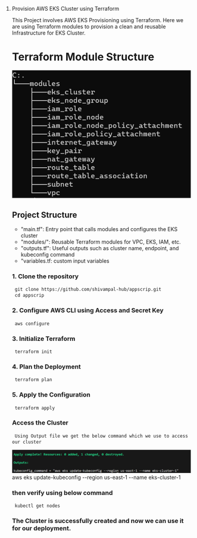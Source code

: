 1. Provision AWS EKS Cluster using Terraform

    This Project involves AWS EKS Provisioning using Terraform.
    Here we are using Terraform modules to provision a clean and reusable Infrastructure for EKS Cluster.

    # Terraform Module Structure
    ![Terraform Module Structure](ss/module_structure.png)

    ## Project Structure
    - "main.tf": Entry point that calls modules and configures the EKS cluster
    - "modules/": Reusable Terraform modules for VPC, EKS, IAM, etc.
    - "outputs.tf": Useful outputs such as cluster name, endpoint, and kubeconfig command
    - "variables.tf: custom input variables

    ### 1. Clone the repository
        git clone https://github.com/shivampal-hub/appscrip.git
        cd appscrip

    ### 2. Configure AWS CLI using Access and Secret Key
        aws configure

    ### 3. Initialize Terraform
        terraform init
    
    ### 4. Plan the Deployment
        terraform plan
    ### 5. Apply the Configuration
        terraform apply

    ### Access the Cluster
        Using Output file we get the below command which we use to access our cluster
    ![kube-config Output](ss/kube-config-output.png)
        aws eks update-kubeconfig --region us-east-1 --name eks-cluster-1

    ### then verify using below command
        kubectl get nodes

    ### The Cluster is successfully  created and now we can use it for our deployment.
